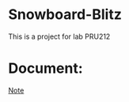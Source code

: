 # Snowboard-Blitz
This is a project for lab PRU212
# Document:
[Note](https://docs.google.com/document/d/1uB7oe72adkP3P7USsyPlkO_dSL--3oAUtvYYo36Ua6U/edit?usp=sharing)
